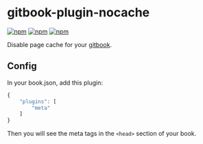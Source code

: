 # gitbook-plugin-nocache

[![npm](https://img.shields.io/npm/v/gitbook-plugin-nocache.svg)](https://www.npmjs.com/package/gitbook-plugin-nocache)
[![npm](https://img.shields.io/npm/dt/gitbook-plugin-nocache.svg)](https://www.npmjs.com/package/gitbook-plugin-nocache)
[![npm](https://img.shields.io/npm/l/gitbook-plugin-nocache.svg)](https://www.npmjs.com/package/gitbook-plugin-nocache)

Disable page cache for your [gitbook](https://www.gitbook.com/).

## Config

In your book.json, add this plugin:

```javascript
{
    "plugins": [
        "meta"
    ]
}
```

Then you will see the meta tags in the `<head>` section of your book.